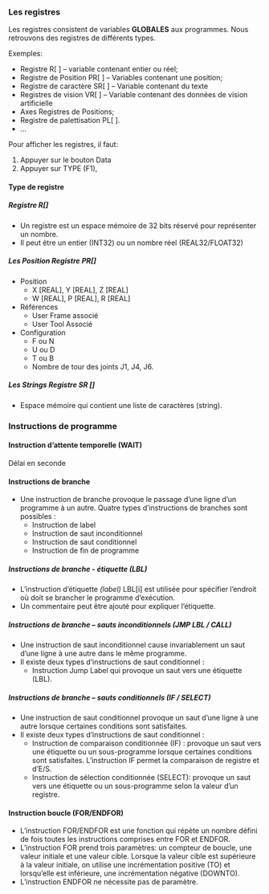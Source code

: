 ### Les registres
Les registres consistent de variables **GLOBALES** aux programmes. Nous retrouvons des registres de différents types.

Exemples:
- Registre R[ ] – variable contenant entier ou réel;
- Registre de Position PR[ ] – Variables contenant une position;
- Registre de caractère SR[ ] – Variable contenant du texte
- Registres de vision VR[ ] – Variable contenant des données de vision artificielle
- Axes Registres de Positions;
- Registre de palettisation PL[ ].
- …

Pour afficher les registres, il faut: 
1. Appuyer sur le bouton Data 
2. Appuyer sur TYPE (F1),
#### Type de registre
##### Registre R[]
- Un registre est un espace mémoire de 32 bits réservé pour représenter un nombre.
- Il peut être un entier (INT32) ou un nombre réel (REAL32/FLOAT32)
##### Les Position Registre PR[]

- Position
    - X [REAL], Y [REAL], Z [REAL]
    - W [REAL], P [REAL], R [REAL]
- Références  
    - User Frame associé
    - User Tool Associé
- Configuration
    - F ou N
    - U ou D
    - T ou B
    - Nombre de tour des joints J1, J4, J6.
##### Les Strings Registre SR []

- Espace mémoire qui contient une liste de caractères (string).
### Instructions de programme
#### Instruction d’attente temporelle (WAIT)
Délai en seconde
#### Instructions de branche
- Une instruction de branche provoque le passage d’une ligne d’un programme à un autre. Quatre types d’instructions de branches sont possibles :
    - Instruction de label
    - Instruction de saut inconditionnel
    - Instruction de saut conditionnel
    - Instruction de fin de programme
##### Instructions de branche - étiquette (LBL)
- L’instruction d’étiquette _(label)_ LBL[i] est utilisée pour spécifier l’endroit où doit se brancher le programme d’exécution.
- Un commentaire peut être ajouté pour expliquer l’étiquette.
##### Instructions de branche – sauts inconditionnels (JMP LBL / CALL)
- Une instruction de saut inconditionnel cause invariablement un saut d’une ligne à une autre dans le même programme.
- Il existe deux types d’instructions de saut conditionnel :
    - Instruction Jump Label qui provoque un saut vers une étiquette (LBL).
##### Instructions de branche – sauts conditionnels (IF / SELECT)
- Une instruction de saut conditionnel provoque un saut d’une ligne à une autre lorsque certaines conditions sont satisfaites.
- Il existe deux types d’instructions de saut conditionnel :
    - Instruction de comparaison conditionnée (IF) : provoque un saut vers une étiquette ou un sous-programme lorsque certaines conditions sont satisfaites. L’instruction IF permet la comparaison de registre et d’E/S.
    - Instruction de sélection conditionnée (SELECT): provoque un saut vers une étiquette ou un sous-programme selon la valeur d’un registre.
#### Instruction boucle (FOR/ENDFOR)
- L’instruction FOR/ENDFOR est une fonction qui répète un nombre défini de fois toutes les instructions comprises entre FOR et ENDFOR.
- L’instruction FOR prend trois paramètres: un compteur de boucle, une valeur initiale et une valeur cible. Lorsque la valeur cible est supérieure à la valeur initiale, on utilise une incrémentation positive (TO) et lorsqu’elle est inférieure, une incrémentation négative (DOWNTO).
- L’instruction ENDFOR ne nécessite pas de paramètre.